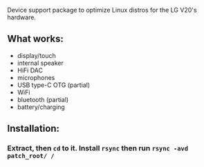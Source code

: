 Device support package to optimize Linux distros for the LG V20's hardware.

## What works:
- display/touch
- internal speaker
- HiFi DAC
- microphones
- USB type-C OTG (partial)
- WiFi
- bluetooth (partial)
- battery/charging

## Installation:
### Extract, then ```cd``` to it. Install ```rsync``` then run ```rsync -avd patch_root/ /```
